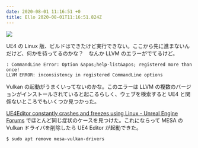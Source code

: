 ```yaml
---
date: 2020-08-01 11:16:51 +0
title: Ello 2020-08-01T11:16:51.824Z
---
```

![](https://assets0.ello.co/uploads/asset/attachment/11688814/ello-optimized-e6793064.jpg)

UE4 の Linux 版、ビルドはできたけど実行できない。ここから先に進まないんだけど、何かを待ってるのかな？　なんか LLVM のエラーがでてるけど。

```
: CommandLine Error: Option &apos;help-list&apos; registered more than once!
LLVM ERROR: inconsistency in registered CommandLine options
```

Vulkan の起動がうまくいってないのかな。このエラーは LLVM の複数のバージョンがインストールされていると起こるらしく、ウェブを検索すると UE4 と関係ないところでもいくつか見つかった。

[UE4Editor constantly crashes and freezes using Linux - Unreal Engine Forums](https://forums.unrealengine.com/development-discussion/engine-source-github/1617597-ue4editor-constantly-crashes-and-freezes-using-linux/page2) でほとんど同じ症状のケースを見つけた。これにならって MESA の Vulkan ドライバを削除したら UE4 Editor が起動できた。

```
$ sudo apt remove mesa-vulkan-drivers
```




